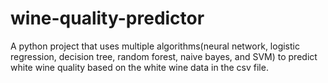 # wine-quality-predictor
A python project that uses multiple algorithms(neural network, logistic regression, decision tree, random forest, naive bayes, and SVM) to predict white wine quality based on the white wine data in the csv file.
